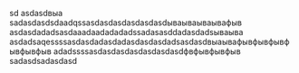 sd
asdasdвыа
sadasdasdsdaadqssasdasdasdasdasdasdываываываывафыв
asdasdadadsasdaaadaadadadadssadasasddadasdadsываыва
asdadsaqessssasdasdadasdadasdasdasdadsasdasdвыаывафывфывфывфывфывфыв
adadssssasdasdasdasdasdasdasdфвфывфывфыв
sadasdsadasdasd
